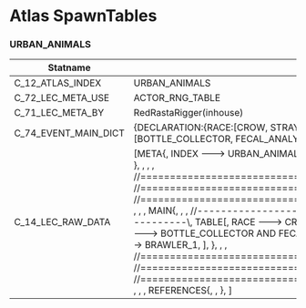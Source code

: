 

# Atlas SpawnTables





### URBAN_ANIMALS
| Statname | Value | 
|  --  |  --  | 
| C_12_ATLAS_INDEX | URBAN_ANIMALS | 
| C_72_LEC_META_USE | ACTOR_RNG_TABLE | 
| C_71_LEC_META_BY | RedRastaRigger(inhouse) | 
| C_74_EVENT_MAIN_DICT | {DECLARATION:{RACE:[CROW, STRAY_DOG, HELL_HOUND, DEVIL_RAT], ROLE:[BRAWLER_1], SPECIALTY:[BOTTLE_COLLECTOR, FECAL_ANALYCER, WAGESLAVE, DOOMSDAY_PREPPER]}} | 
| C_14_LEC_RAW_DATA | [META{,   INDEX ---> URBAN_ANIMALS,   USE   ---> ACTOR_RNG_TABLE,   BY    ---> RedRastaRigger(inhouse), }, , , , //==============================================================================\\, //==============================================================================\\, //==============================================================================\\, , , , MAIN{, , , //------------------------------------------------------------------------------\\,   TABLE[,     RACE ---> CROW AND STRAY_DOG AND HELL_HOUND AND DEVIL_RAT,     SPECIALTY ---> BOTTLE_COLLECTOR AND FECAL_ANALYCER AND WAGESLAVE AND DOOMSDAY_PREPPER,     ROLE ---> BRAWLER_1,   ], }, , , //==============================================================================\\, //==============================================================================\\, //==============================================================================\\, , , , REFERENCES{, , }, ] | 

